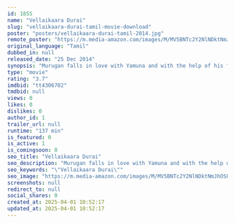 ```yaml
---
id: 1855
name: "Vellaikaara Durai"
slug: "vellaikaara-durai-tamil-movie-download"
poster: "posters/vellaikaara-durai-tamil-2014.jpg"
remote_poster: "https://m.media-amazon.com/images/M/MV5BNTc2Y2NlNDktNmJhOS00MWY4LTljOGYtM2Y5NDA5YWEwNDliXkEyXkFqcGdeQXVyMTEzNzg0Mjkx._V1_SX300.jpg"
original_language: "Tamil"
dubbed_in: null
released_date: "25 Dec 2014"
synopsis: "Murugan falls in love with Yamuna and with the help of his friend Paandi,he saves Yamuna from a marriage with a notorious money lender."
type: "movie"
rating: "3.7"
imdbid: "tt4306702"
tmdbid: null
views: 0
likes: 0
dislikes: 0
author_id: 1
trailer_url: null
runtime: "137 min"
is_featured: 0
is_active: 1
is_comingsoon: 0
seo_title: "Vellaikaara Durai"
seo_description: "Murugan falls in love with Yamuna and with the help of his friend Paandi,he saves Yamuna from a marriage with a notorious money lender."
seo_keywords: "\"Vellaikaara Durai\""
seo_image: "https://m.media-amazon.com/images/M/MV5BNTc2Y2NlNDktNmJhOS00MWY4LTljOGYtM2Y5NDA5YWEwNDliXkEyXkFqcGdeQXVyMTEzNzg0Mjkx._V1_SX300.jpg"
screenshots: null
redirect_to: null
social_shares: 0
created_at: 2025-04-01 10:52:17
updated_at: 2025-04-01 10:52:17
---
```


